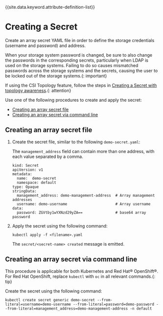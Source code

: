 
{{site.data.keyword.attribute-definition-list}}

# Creating a Secret

Create an array secret YAML file in order to define the storage credentials (username and password) and address.

When your storage system password is changed, be sure to also change the passwords in the corresponding secrets, particularly when LDAP is used on the storage systems. Failing to do so causes mismatched passwords across the storage systems and the secrets, causing the user to be locked out of the storage systems.{: important}

If using the CSI Topology feature, follow the steps in [Creating a Secret with topology awareness](creating_secret_topology_aware.md).{: attention}

Use one of the following procedures to create and apply the secret:
  - [Creating an array secret file](#creating-an-array-secret-file)
  - [Creating an array secret via command line](#creating-an-array-secret-via-command-line)

## Creating an array secret file
1. Create the secret file, similar to the following `demo-secret.yaml`:

    The `management_address` field can contain more than one address, with each value separated by a comma.

    ```
    kind: Secret
    apiVersion: v1
    metadata:
      name:  demo-secret
      namespace: default
    type: Opaque
    stringData:
      management_address: demo-management-address  # Array management addresses
      username: demo-username                      # Array username
    data:
      password: ZGVtby1wYXNzd29yZA==               # base64 array password
     ```
       
2. Apply the secret using the following command:

      ```
      kubectl apply -f <filename>.yaml
      ```

    The `secret/<secret-name> created` message is emitted.


## Creating an array secret via command line

This procedure is applicable for both Kubernetes and Red Hat® OpenShift®. For Red Hat OpenShift, replace `kubectl` with `oc` in all relevant commands.{: tip}

Create the secret using the following command:

```
kubectl create secret generic demo-secret --from-literal=username=demo-username --from-literal=password=demo-password --from-literal=management_address=demo-management-address -n default
```
